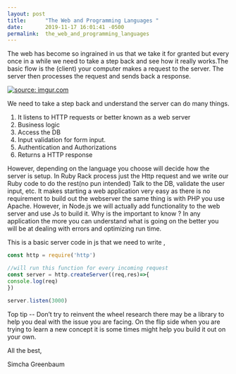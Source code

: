 ```yaml
---
layout: post
title:      "The Web and Programming Languages "
date:       2019-11-17 16:01:41 -0500
permalink:  the_web_and_programming_languages
---
```




The web has become so ingrained in us that we take it for granted but every once in a while we need to take a step back and see how it really works.The basic flow is the (client) your computer makes a request to the server. The server then processes the request and sends back a response. 

<a href="https://imgur.com/XTrE74B"><img src="https://i.imgur.com/XTrE74B.png" title="source: imgur.com" /></a>


We need to take a step back and understand the server can do many things.
1. It listens to  HTTP requests or better known as a web server
2. Business logic
3. Access the DB
4. Input validation for form input.
5. Authentication and Authorizations
6. Returns a  HTTP response



However, depending on the language you choose will decide how the server is setup. In Ruby Rack process just the Http request and we write our Ruby code to do the rest(no pun intended)  Talk to the DB, validate the user input, etc. It makes starting a web application very easy as there is no requirement to build out the webserver the same thing is with PHP  you use Apache. However, in Node.js we will actually add functionality to the web server and use Js to build it. Why is the important to know ? In any application the more you can understand what is going on the better you will be at dealing with errors and optimizing run time.

This is a basic server code in js that we need to write ,
```js
const http = require('http')

//will run this function for every incoming request
const server = http.createServer((req,res)=>{
console.log(req)
})

server.listen(3000)
```

Top tip -- Don’t try to reinvent the wheel research there may be a library to help you deal with the issue you are facing. On the flip side when you are trying to learn a new concept it is some times might help you build it out on your own.

All the best,

Simcha Greenbaum

